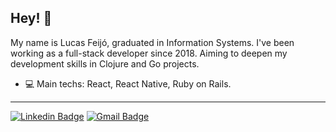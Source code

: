 ## Hey! 😬

My name is Lucas Feijó, graduated in Information Systems. I've been working as a full-stack developer since 2018. Aiming to deepen my development skills in Clojure and Go projects.

- :computer: Main techs: React, React Native, Ruby on Rails.

---

[![Linkedin Badge](https://img.shields.io/badge/-LinkedIn-blue?style=flat-square&logo=Linkedin&logoColor=white&link=https://www.linkedin.com/in/lucasfjportela/)](https://www.linkedin.com/in/lucasfjportela/)
[![Gmail Badge](https://img.shields.io/badge/-Gmail-c14438?style=flat-square&logo=Gmail&logoColor=white&link=mailto:lucasfjportela@gmail.com)](mailto:lucasfjportela@gmail.com)
